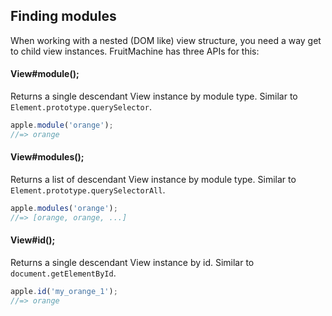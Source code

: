 ## Finding modules

When working with a nested (DOM like) view structure, you need a way get to child view instances. FruitMachine has three APIs for this:

#### View#module();

Returns a single descendant View instance by module type. Similar to `Element.prototype.querySelector`.

```js
apple.module('orange');
//=> orange
```

#### View#modules();

Returns a list of descendant View instance by module type. Similar to `Element.prototype.querySelectorAll`.

```js
apple.modules('orange');
//=> [orange, orange, ...]
```

#### View#id();

Returns a single descendant View instance by id. Similar to `document.getElementById`.

```js
apple.id('my_orange_1');
//=> orange
```
